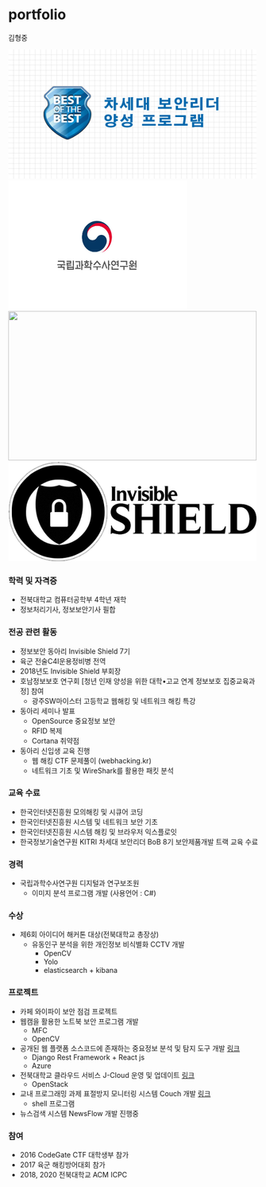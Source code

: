 # portfolio

김형중

<img src='https://github.com/khj0209/portfolio/blob/main/image/BoB%EB%A1%9C%EA%B3%A0.png' width="500" height="260">
<img src='https://github.com/khj0209/portfolio/blob/main/image/%EA%B5%AD%EA%B3%BC%EC%88%98%20%EB%A1%9C%EA%B3%A0.jpg' width="360" height="260">
<img src='https://github.com/jcloud-devops/jcloud-devops.github.io/blob/master/images/logo.svg' width="500" height="300">
<img src='https://github.com/khj0209/portfolio/blob/main/image/is%EB%A1%9C%EA%B3%A0.png' width="500" height="200">

### 학력 및 자격증
+ 전북대학교 컴퓨터공학부 4학년 재학
+ 정보처리기사, 정보보안기사 필합

### 전공 관련 활동
+ 정보보안 동아리 Invisible Shield 7기
+ 육군 전술C4I운용정비병 전역
+ 2018년도 Invisible Shield 부회장
+ 호남정보보호 연구회 [청년 인재 양성을 위한 대학•고교 연계 정보보호 집중교육과정] 참여
  - 광주SW마이스터 고등학교 웹해킹 및 네트워크 해킹 특강
+ 동아리 세미나 발표
  - OpenSource 중요정보 보안
  - RFID 복제
  - Cortana 취약점
+ 동아리 신입생 교육 진행
  - 웹 해킹 CTF 문제풀이 (webhacking.kr)
  - 네트워크 기초 및 WireShark를 활용한 패킷 분석

### 교육 수료
+ 한국인터넷진흥원 모의해킹 및 시큐어 코딩
+ 한국인터넷진흥원 시스템 및 네트워크 보안 기초
+ 한국인터넷진흥원 시스템 해킹 및 브라우저 익스플로잇
+ 한국정보기술연구원 KITRI 차세대 보안리더 BoB 8기 보안제품개발 트랙 교육 수료

### 경력
+ 국립과학수사연구원 디지털과 연구보조원
  - 이미지 분석 프로그램 개발 (사용언어 : C#)

### 수상
+ 제6회 아이디어 해커톤 대상(전북대학교 총장상)
  - 유동인구 분석을 위한 개인정보 비식별화 CCTV 개발
    - OpenCV
    - Yolo
    - elasticsearch + kibana

### 프로젝트
+ 카페 와이파이 보안 점검 프로젝트
+ 웹캠을 활용한 노트북 보안 프로그램 개발
  - MFC
  - OpenCV
+ 공개된 웹 플랫폼 소스코드에 존재하는 중요정보 분석 및 탐지 도구 개발 [링크]()
  - Django Rest Framework + React js
  - Azure
+ 전북대학교 클라우드 서비스 J-Cloud 운영 및 업데이트 [링크](https://jcloud-devops.github.io/index.html)
  - OpenStack
+ 교내 프로그래밍 과제 표절방지 모니터링 시스템 Couch 개발 [링크](https://github.com/hyunchan-park/Couch)
  - shell 프로그램
+ 뉴스검색 시스템 NewsFlow 개발 진행중

### 참여
+ 2016 CodeGate CTF 대학생부 참가
+ 2017 육군 해킹방어대회 참가
+ 2018, 2020 전북대학교 ACM ICPC

